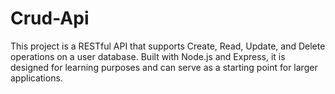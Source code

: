 # Crud-Api
This project is a RESTful API that supports Create, Read, Update, and Delete operations on a user database. Built with Node.js and Express, it is designed for learning purposes and can serve as a starting point for larger applications.
